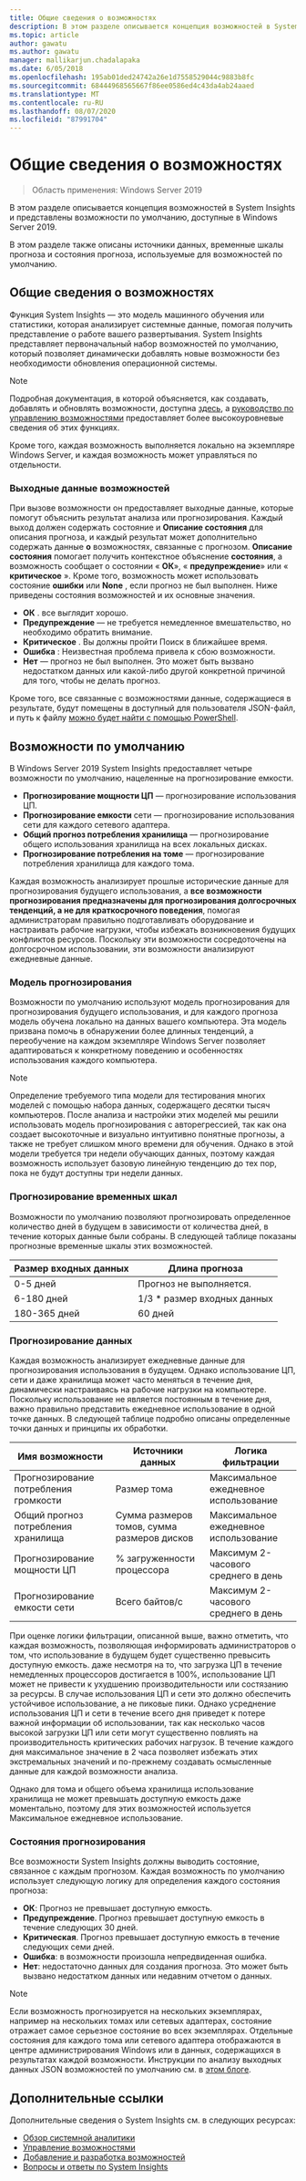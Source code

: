 ```yaml
---
title: Общие сведения о возможностях
description: В этом разделе описывается концепция возможностей в System Insights и представлены возможности по умолчанию, доступные в Windows Server 2019.
ms.topic: article
author: gawatu
ms.author: gawatu
manager: mallikarjun.chadalapaka
ms.date: 6/05/2018
ms.openlocfilehash: 195ab01ded24742a26e1d7558529044c9883b8fc
ms.sourcegitcommit: 68444968565667f86ee0586ed4c43da4ab24aaed
ms.translationtype: MT
ms.contentlocale: ru-RU
ms.lasthandoff: 08/07/2020
ms.locfileid: "87991704"
---
```

# <a name="understanding-capabilities"></a>Общие сведения о возможностях

>Область применения: Windows Server 2019

В этом разделе описывается концепция возможностей в System Insights и представлены возможности по умолчанию, доступные в Windows Server 2019.

В этом разделе также описаны источники данных, временные шкалы прогноза и состояния прогноза, используемые для возможностей по умолчанию.

## <a name="capability-overview"></a>Общие сведения о возможностях
Функция System Insights — это модель машинного обучения или статистики, которая анализирует системные данные, помогая получить представление о работе вашего развертывания. System Insights представляет первоначальный набор возможностей по умолчанию, который позволяет динамически добавлять новые возможности без необходимости обновления операционной системы.

>[!NOTE]
>Подробная документация, в которой объясняется, как создавать, добавлять и обновлять возможности, доступна [здесь](adding-and-developing-capabilities.md), а [руководство по управлению возможностями](managing-capabilities.md) предоставляет более высокоуровневые сведения об этих функциях.

Кроме того, каждая возможность выполняется локально на экземпляре Windows Server, и каждая возможность может управляться по отдельности.

### <a name="capability-outputs"></a>Выходные данные возможностей
При вызове возможности он предоставляет выходные данные, которые помогут объяснить результат анализа или прогнозирования. Каждый выход должен содержать состояние и **Описание состояния** для описания прогноза, и каждый результат может дополнительно содержать данные **о** возможностях, связанные с прогнозом. **Описание состояния** помогает получить контекстное объяснение **состояния**, а возможность сообщает о состоянии « **ОК**», « **предупреждение**» или « **критическое** ». Кроме того, возможность может использовать состояние **ошибки** или **None** , если прогноз не был выполнен. Ниже приведены состояния возможностей и их основные значения.

- **ОК** . все выглядит хорошо.
- **Предупреждение** — не требуется немедленное вмешательство, но необходимо обратить внимание.
- **Критическое** . Вы должны пройти Поиск в ближайшее время.
- **Ошибка** : Неизвестная проблема привела к сбою возможности.
- **Нет** — прогноз не был выполнен. Это может быть вызвано недостатком данных или какой-либо другой конкретной причиной для того, чтобы не делать прогноз.

Кроме того, все связанные с возможностями данные, содержащиеся в результате, будут помещены в доступный для пользователя JSON-файл, и путь к файлу [можно будет найти с помощью PowerShell](./managing-capabilities.md#retrieving-capability-results).

## <a name="default-capabilities"></a>Возможности по умолчанию
В Windows Server 2019 System Insights предоставляет четыре возможности по умолчанию, нацеленные на прогнозирование емкости.

- **Прогнозирование мощности ЦП** — прогнозирование использования ЦП.
- **Прогнозирование емкости** сети — прогнозирование использования сети для каждого сетевого адаптера.
- **Общий прогноз потребления хранилища** — прогнозирование общего использования хранилища на всех локальных дисках.
- **Прогнозирование потребления на томе** — прогнозирование потребления хранилища для каждого тома.

Каждая возможность анализирует прошлые исторические данные для прогнозирования будущего использования, а **все возможности прогнозирования предназначены для прогнозирования долгосрочных тенденций, а не для краткосрочного поведения**, помогая администраторам правильно подготавливать оборудование и настраивать рабочие нагрузки, чтобы избежать возникновения будущих конфликтов ресурсов. Поскольку эти возможности сосредоточены на долгосрочном использовании, эти возможности анализируют ежедневные данные.

### <a name="forecasting-model"></a>Модель прогнозирования
Возможности по умолчанию используют модель прогнозирования для прогнозирования будущего использования, и для каждого прогноза модель обучена локально на данных вашего компьютера. Эта модель призвана помочь в обнаружении более длинных тенденций, а переобучение на каждом экземпляре Windows Server позволяет адаптироваться к конкретному поведению и особенностях использования каждого компьютера.

>[!NOTE]
>Определение требуемого типа модели для тестирования многих моделей с помощью набора данных, содержащего десятки тысяч компьютеров. После анализа и настройки этих моделей мы решили использовать модель прогнозирования с авторегрессией, так как она создает высокоточные и визуально интуитивно понятные прогнозы, а также не требует слишком много времени для обучения. Однако в этой модели требуется три недели обучающих данных, поэтому каждая возможность использует базовую линейную тенденцию до тех пор, пока не будут доступны три недели данных.

### <a name="forecasting-timelines"></a>Прогнозирование временных шкал
Возможности по умолчанию позволяют прогнозировать определенное количество дней в будущем в зависимости от количества дней, в течение которых данные были собраны. В следующей таблице показаны прогнозные временные шкалы этих возможностей.

| Размер входных данных | Длина прогноза |
| --------------- | --------------- |
| 0-5 дней | Прогноз не выполняется. |
| 6-180 дней | 1/3 * размер входных данных |
| 180-365 дней | 60 дней |

### <a name="forecasting-data"></a>Прогнозирование данных
Каждая возможность анализирует ежедневные данные для прогнозирования использования в будущем. Однако использование ЦП, сети и даже хранилища может часто меняться в течение дня, динамически настраиваясь на рабочие нагрузки на компьютере. Поскольку использование не является постоянным в течение дня, важно правильно представить ежедневное использование в одной точке данных. В следующей таблице подробно описаны определенные точки данных и принципы их обработки.


| Имя возможности | Источники данных | Логика фильтрации |
| --------------- | -------------- | ---------------- |
 Прогнозирование потребления громкости          | Размер тома                    | Максимальное ежедневное использование
 Общий прогноз потребления хранилища   | Сумма размеров томов, сумма размеров дисков              | Максимальное ежедневное использование
 Прогнозирование мощности ЦП                | % загруженности процессора  | Максимум 2-часового среднего в день
 Прогнозирование емкости сети         | Всего байтов/с         | Максимум 2-часового среднего в день

При оценке логики фильтрации, описанной выше, важно отметить, что каждая возможность, позволяющая информировать администраторов о том, что использование в будущем будет существенно превысить доступную емкость. даже несмотря на то, что загрузка ЦП в течение немедленных процессоров достигается в 100%, использование ЦП может не привести к ухудшению производительности или состязанию за ресурсы. В случае использования ЦП и сети это должно обеспечить устойчивое использование, а не пиковые пики. Однако усреднение использования ЦП и сети в течение всего дня приведет к потере важной информации об использовании, так как несколько часов высокой загрузки ЦП или сети могут существенно повлиять на производительность критических рабочих нагрузок. В течение каждого дня максимальное значение в 2 часа позволяет избежать этих экстремальных значений и по-прежнему создавать осмысленные данные для каждой возможности анализа.

Однако для тома и общего объема хранилища использование хранилища не может превышать доступную емкость даже моментально, поэтому для этих возможностей используется Максимальное ежедневное использование.

### <a name="forecasting-statuses"></a>Состояния прогнозирования
Все возможности System Insights должны выводить состояние, связанное с каждым прогнозом. Каждая возможность по умолчанию использует следующую логику для определения каждого состояния прогноза:
- **ОК**: Прогноз не превышает доступную емкость.
- **Предупреждение**. Прогноз превышает доступную емкость в течение следующих 30 дней.
- **Критическая**. Прогноз превышает доступную емкость в течение следующих семи дней.
- **Ошибка**: в возможности произошла непредвиденная ошибка.
- **Нет**: недостаточно данных для создания прогноза. Это может быть вызвано недостатком данных или недавним отчетом о данных.

>[!NOTE]
>Если возможность прогнозируется на нескольких экземплярах, например на нескольких томах или сетевых адаптерах, состояние отражает самое серьезное состояние во всех экземплярах. Отдельные состояния для каждого тома или сетевого адаптера отображаются в центре администрирования Windows или в данных, содержащихся в результатах каждой возможности. Инструкции по анализу выходных данных JSON возможностей по умолчанию см. в [этом блоге](https://aka.ms/systeminsights-mitigationscripts).


## <a name="additional-references"></a>Дополнительные ссылки
Дополнительные сведения о System Insights см. в следующих ресурсах:

- [Обзор системной аналитики](overview.md)
- [Управление возможностями](managing-capabilities.md)
- [Добавление и разработка возможностей](adding-and-developing-capabilities.md)
- [Вопросы и ответы по System Insights](faq.md)